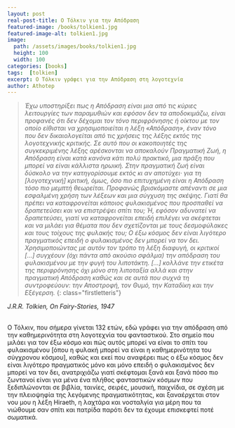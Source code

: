 ```yaml
---
layout: post
real-post-title: Ο Τόλκιν για την Απόδραση
featured-image: /books/tolkien1.jpg
featured-image-alt: tolkien1.jpg
image:
  path: /assets/images/books/tolkien1.jpg
  height: 100
  width: 100
categories: [books]
tags:  [tolkien]
excerpt: Ο Τόλκιν γράφει για την Απόδραση στη λογοτεχνία
author: Athotep
---
```


>*Έχω υποστηρίξει πως η Απόδραση είναι μια από τις κύριες λειτουργίες των παραμυθιών και εφόσον δεν τα αποδοκιμάζω, είναι προφανές ότι δεν δέχομαι τον τόνο περιφρόνησης ή οίκτου με τον οποίο είθισται να χρησιμοποιείται η λέξη «Απόδραση», έναν τόνο που δεν δικαιολογείται από τις χρήσεις της λέξης εκτός της λογοτεχνικής κριτικής. Σε αυτό που οι κακοποιητές της συγκεκριμένης λέξης αρέσκονται να αποκαλούν Πραγματική Ζωή, η Απόδραση είναι κατά κανόνα κάτι πολύ πρακτικό, μια πράξη που μπορεί να είναι κάλλιστα ηρωική. Στην πραγματική ζωή είναι δύσκολο να την κατηγορίσουμε εκτός κι αν αποτύχει· για τη \[λογοτεχνική\] κριτική, όμως, όσο πιο επιτυχημένη είναι η Απόδραση τόσο πιο μεμπτή θεωρείται. Προφανώς βρισκόμαστε απέναντι σε μια εσφαλμένη χρήση των λέξεων και μια σύγχυση της σκέψης. Γιατί θα πρέπει να καταφρονείται κάποιος φυλακισμένος που προσπαθεί να δραπετεύσει και να επιστρέψει σπίτι του; Ή, εφόσον αδυνατεί να δραπετεύσει, γιατί να καταφρονείται επειδή επιλέγει να σκέφτεται και να μιλάει για θέματα που δεν σχετίζονται με τους δεσμοφύλακες και τους τοίχους της φυλακής του; Ο έξω κόσμος δεν είναι λιγότερο πραγματικός επειδή ο φυλακισμένος δεν μπορεί να τον δει. Χρησιμοποιώντας με αυτόν τον τρόπο τη λέξη διαφυγή, οι κριτικοί \[...\] συγχέουν (όχι πάντα από ακούσιο σφάλμα) την απόδραση του φυλακισμένου με την φυγή του λιποτάκτη. \[…\] κολλάνε την ετικέτα της περιφρόνησης όχι μόνο στη λιποταξία αλλά και στην πραγματική Απόδραση καθώς και σε αυτά που συχνά τη συντροφεύουν: την Αποστροφή, τον Θυμό, την Καταδίκη και την Εξέγερση.*
{: class="firstletteris"}

*J.R.R. Tolkien, On Fairy-Stories, 1947*  
<br>

Ο Τόλκιν, που σήμερα γίνεται 132 ετών, εδώ γράφει για την απόδραση από την καθημερινότητα στη λογοτεχνία του φανταστικού. Στο σημείο που μιλάει για τον έξω κόσμο και πώς αυτός μπορεί να είναι το σπίτι του φυλακισμένου [όπου η φυλακή μπορεί να είναι η καθημερινότητα του σύγχρονου κόσμου], καθώς και εκεί που αναφέρει πως ο έξω κόσμος δεν είναι λιγότερο πραγματικός μόνο και μόνο επειδή ο φυλακισμένος δεν μπορεί να τον δει, ανατριχιάζω γιατί σκέφτομαι ξανά και ξανά πόσο πιο ζωντανοί είναι για μένα ένα πλήθος φανταστικών κόσμων που ξεδιπλώνονται σε βιβλία, ταινίες, σειρές, μουσική, παιχνίδια, σε σχέση με την πλειοψηφία της λεγόμενης πραγματικότητας, και ξαναέρχεται στον νου μου η λέξη Hiraeth, η λαχτάρα και νοσταλγία για μέρη που τα νιώθουμε σαν σπίτι και πατρίδα παρότι δεν τα έχουμε επισκεφτεί ποτέ σωματικά.
